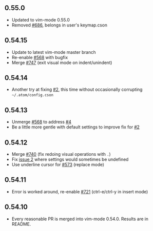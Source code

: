 ## 0.55.0

* Updated to vim-mode 0.55.0
* Removed [#686](https://github.com/atom/vim-mode/pull/686), belongs in user's keymap.cson

## 0.54.15

* Update to latest vim-mode master branch
* Re-enable [#568](https://github.com/atom/vim-mode/pull/568) with bugfix
* Merge [#747](https://github.com/atom/vim-mode/pull/747) (exit visual mode on indent/unindent)

## 0.54.14

* Another try at fixing [#2](https://github.com/bronson/vim-mode-next/issues/2), this time without occasionally corrupting `~/.atom/config.cson`

## 0.54.13

* Unmerge [#568](https://github.com/atom/vim-mode/pull/568) to address [#4](https://github.com/bronson/vim-mode-next/issues/4)
* Be a little more gentle with default settings to improve fix for [#2](https://github.com/bronson/vim-mode-next/issues/2)

## 0.54.12

* Merge [#740](https://github.com/atom/vim-mode/pull/740) (fix redoing visual operations with `.`)
* Fix [issue 2](https://github.com/bronson/vim-mode-next/issues/2) where settings would sometimes be undefined
* Use underline cursor for [#573](https://github.com/atom/vim-mode/pull/573) (replace mode)

## 0.54.11

* Error is worked around, re-enable [#721](https://github.com/atom/vim-mode/pull/721) (ctrl-e/ctrl-y in insert mode)

## 0.54.10

* Every reasonable PR is merged into vim-mode 0.54.0.  Results are in README.

